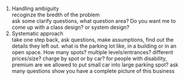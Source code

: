 1. Handling ambiguity  
recoginze the bredth of the problem  
ask some clarify questions, what question area?
Do you want me to come up with a class design? or system design?
2. Systematic approach  
take one step back, ask questions, make assumptions, find out the details they left out.
what is the parking lot like, in a building or in an open space.
How many spots?
multiple levels/entrances?
different prices/size? charge by spot or by car?
for people with disability, premium
are we allowed to put small car into large parking spot?
ask many questions
show you have a complete picture of this business
